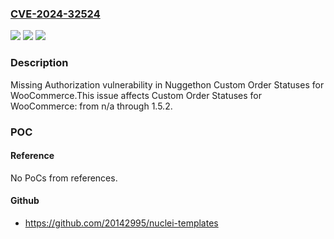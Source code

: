 ### [CVE-2024-32524](https://cve.mitre.org/cgi-bin/cvename.cgi?name=CVE-2024-32524)
![](https://img.shields.io/static/v1?label=Product&message=Custom%20Order%20Statuses%20for%20WooCommerce&color=blue)
![](https://img.shields.io/static/v1?label=Version&message=n%2Fa%3C%3D%201.5.2%20&color=brighgreen)
![](https://img.shields.io/static/v1?label=Vulnerability&message=CWE-862%20Missing%20Authorization&color=brighgreen)

### Description

Missing Authorization vulnerability in Nuggethon Custom Order Statuses for WooCommerce.This issue affects Custom Order Statuses for WooCommerce: from n/a through 1.5.2.

### POC

#### Reference
No PoCs from references.

#### Github
- https://github.com/20142995/nuclei-templates

